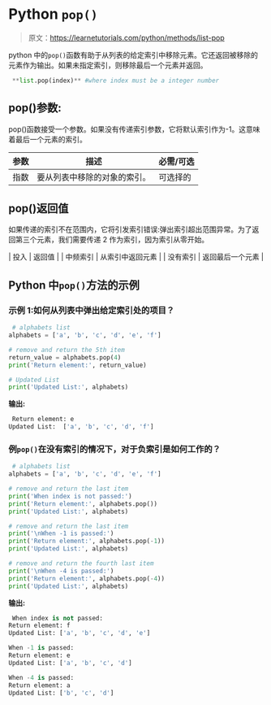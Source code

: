 # Python `pop()`

> 原文：<https://learnetutorials.com/python/methods/list-pop>

python 中的`pop()`函数有助于从列表的给定索引中移除元素。它还返回被移除的元素作为输出。如果未指定索引，则移除最后一个元素并返回。

```py
 **list.pop(index)** #where index must be a integer number 

```

## pop()参数:

pop()函数接受一个参数。如果没有传递索引参数，它将默认索引作为-1。这意味着最后一个元素的索引。

| 参数 | 描述 | 必需/可选 |
| --- | --- | --- |
| 指数 | 要从列表中移除的对象的索引。 | 可选择的 |

## pop()返回值

如果传递的索引不在范围内，它将引发索引错误:弹出索引超出范围异常。为了返回第三个元素，我们需要传递 2 作为索引，因为索引从零开始。

| 投入 | 返回值 |
| 中频索引 | 从索引中返回元素 |
| 没有索引 | 返回最后一个元素 |

## Python 中`pop()`方法的示例

### 示例 1:如何从列表中弹出给定索引处的项目？

```py
 # alphabets list
alphabets = ['a', 'b', 'c', 'd', 'e', 'f']

# remove and return the 5th item
return_value = alphabets.pop(4)
print('Return element:', return_value)

# Updated List
print('Updated List:', alphabets) 

```

**输出:**

```py
 Return element: e
Updated List:  ['a', 'b', 'c', 'd', 'f'] 
```

### 例`pop()`在没有索引的情况下，对于负索引是如何工作的？

```py
 # alphabets list
alphabets = ['a', 'b', 'c', 'd', 'e', 'f']

# remove and return the last item
print('When index is not passed:') 
print('Return element:', alphabets.pop())
print('Updated List:', alphabets)

# remove and return the last item
print('\nWhen -1 is passed:') 
print('Return element:', alphabets.pop(-1))
print('Updated List:', alphabets)

# remove and return the fourth last item
print('\nWhen -4 is passed:') 
print('Return element:', alphabets.pop(-4))
print('Updated List:', alphabets) 

```

**输出:**

```py
 When index is not passed:
Return element: f
Updated List: ['a', 'b', 'c', 'd', 'e']

When -1 is passed:
Return element: e
Updated List: ['a', 'b', 'c', 'd']

When -4 is passed:
Return element: a
Updated List: ['b', 'c', 'd'] 
```